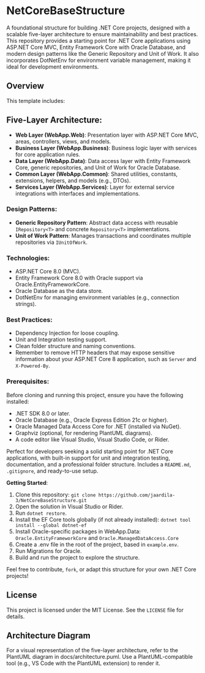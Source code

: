 # NetCoreBaseStructure

A foundational structure for building .NET Core projects, designed with a scalable five-layer architecture to ensure maintainability and best practices. This repository provides a starting point for .NET Core applications using ASP.NET Core MVC, Entity Framework Core with Oracle Database, and modern design patterns like the Generic Repository and Unit of Work. It also incorporates DotNetEnv for environment variable management, making it ideal for development environments.

## Overview
This template includes:

## Five-Layer Architecture:

- **Web Layer (WebApp.Web)**: Presentation layer with ASP.NET Core MVC, areas, controllers, views, and models.
- **Business Layer (WebApp.Business)**: Business logic layer with services for core application rules.
- **Data Layer (WebApp.Data)**: Data access layer with Entity Framework Core, generic repositories, and Unit of Work for Oracle Database.
- **Common Layer (WebApp.Common)**: Shared utilities, constants, extensions, helpers, and models (e.g., DTOs).
- **Services Layer (WebApp.Services)**: Layer for external service integrations with interfaces and implementations.

### Design Patterns:
- **Generic Repository Pattern**: Abstract data access with reusable `IRepository<T>` and concrete `Repository<T>` implementations.
- **Unit of Work Pattern**: Manages transactions and coordinates multiple repositories via `IUnitOfWork`.

### Technologies:
- ASP.NET Core 8.0 (MVC).
- Entity Framework Core 8.0 with Oracle support via Oracle.EntityFrameworkCore.
- Oracle Database as the data store.
- DotNetEnv for managing environment variables (e.g., connection strings).

### Best Practices:
- Dependency Injection for loose coupling.
- Unit and Integration testing support.
- Clean folder structure and naming conventions.
- Remember to remove HTTP headers that may expose sensitive information about your ASP.NET Core 8 application, such as `Server` and `X-Powered-By`. 

### Prerequisites:
Before cloning and running this project, ensure you have the following installed:

- .NET SDK 8.0 or later.
- Oracle Database (e.g., Oracle Express Edition 21c or higher).
- Oracle Managed Data Access Core for .NET (installed via NuGet).
- Graphviz (optional, for rendering PlantUML diagrams).
- A code editor like Visual Studio, Visual Studio Code, or Rider.

Perfect for developers seeking a solid starting point for .NET Core applications, with built-in support for unit and integration testing, documentation, and a professional folder structure. Includes a `README.md`, `.gitignore`, and ready-to-use setup.

**Getting Started**:
1. Clone this repository: `git clone https://github.com/jaardila-3/NetCoreBaseStructure.git`
2. Open the solution in Visual Studio or Rider.
3. Run `dotnet restore`.
4. Install the EF Core tools globally (if not already installed): `dotnet tool install --global dotnet-ef`
5. Install Oracle-specific packages in WebApp.Data: `Oracle.EntityFrameworkCore` and `Oracle.ManagedDataAccess.Core`
6. Create a .env file in the root of the project, based in `example.env`.
7. Run Migrations for Oracle.
8. Build and run the project to explore the structure.

Feel free to contribute, `fork`, or adapt this structure for your own .NET Core projects!

## License
This project is licensed under the MIT License. See the `LICENSE` file for details.

## Architecture Diagram
For a visual representation of the five-layer architecture, refer to the PlantUML diagram in docs/architecture.puml. Use a PlantUML-compatible tool (e.g., VS Code with the PlantUML extension) to render it.